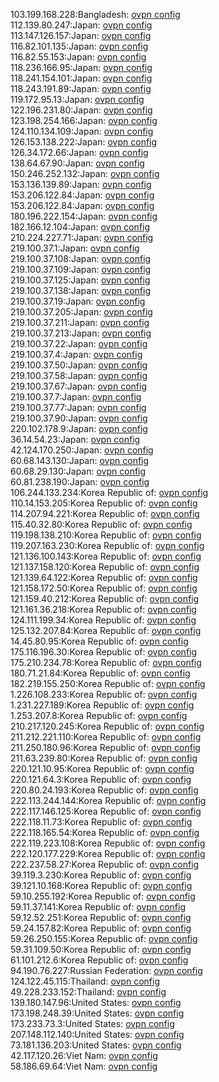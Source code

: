 103.199.168.228:Bangladesh: [ovpn config](vpn/103_199_168_228.ovpn)  
112.139.80.247:Japan: [ovpn config](vpn/112_139_80_247.ovpn)  
113.147.126.157:Japan: [ovpn config](vpn/113_147_126_157.ovpn)  
116.82.101.135:Japan: [ovpn config](vpn/116_82_101_135.ovpn)  
116.82.55.153:Japan: [ovpn config](vpn/116_82_55_153.ovpn)  
118.236.166.95:Japan: [ovpn config](vpn/118_236_166_95.ovpn)  
118.241.154.101:Japan: [ovpn config](vpn/118_241_154_101.ovpn)  
118.243.191.89:Japan: [ovpn config](vpn/118_243_191_89.ovpn)  
119.172.95.13:Japan: [ovpn config](vpn/119_172_95_13.ovpn)  
122.196.231.80:Japan: [ovpn config](vpn/122_196_231_80.ovpn)  
123.198.254.166:Japan: [ovpn config](vpn/123_198_254_166.ovpn)  
124.110.134.109:Japan: [ovpn config](vpn/124_110_134_109.ovpn)  
126.153.138.222:Japan: [ovpn config](vpn/126_153_138_222.ovpn)  
126.34.172.66:Japan: [ovpn config](vpn/126_34_172_66.ovpn)  
138.64.67.90:Japan: [ovpn config](vpn/138_64_67_90.ovpn)  
150.246.252.132:Japan: [ovpn config](vpn/150_246_252_132.ovpn)  
153.136.139.89:Japan: [ovpn config](vpn/153_136_139_89.ovpn)  
153.206.122.84:Japan: [ovpn config](vpn/153_206_122_84.ovpn)  
153.206.122.84:Japan: [ovpn config](vpn/153_206_122_84.ovpn)  
180.196.222.154:Japan: [ovpn config](vpn/180_196_222_154.ovpn)  
182.166.12.104:Japan: [ovpn config](vpn/182_166_12_104.ovpn)  
210.224.227.71:Japan: [ovpn config](vpn/210_224_227_71.ovpn)  
219.100.37.1:Japan: [ovpn config](vpn/219_100_37_1.ovpn)  
219.100.37.108:Japan: [ovpn config](vpn/219_100_37_108.ovpn)  
219.100.37.109:Japan: [ovpn config](vpn/219_100_37_109.ovpn)  
219.100.37.125:Japan: [ovpn config](vpn/219_100_37_125.ovpn)  
219.100.37.138:Japan: [ovpn config](vpn/219_100_37_138.ovpn)  
219.100.37.19:Japan: [ovpn config](vpn/219_100_37_19.ovpn)  
219.100.37.205:Japan: [ovpn config](vpn/219_100_37_205.ovpn)  
219.100.37.211:Japan: [ovpn config](vpn/219_100_37_211.ovpn)  
219.100.37.213:Japan: [ovpn config](vpn/219_100_37_213.ovpn)  
219.100.37.22:Japan: [ovpn config](vpn/219_100_37_22.ovpn)  
219.100.37.4:Japan: [ovpn config](vpn/219_100_37_4.ovpn)  
219.100.37.50:Japan: [ovpn config](vpn/219_100_37_50.ovpn)  
219.100.37.58:Japan: [ovpn config](vpn/219_100_37_58.ovpn)  
219.100.37.67:Japan: [ovpn config](vpn/219_100_37_67.ovpn)  
219.100.37.7:Japan: [ovpn config](vpn/219_100_37_7.ovpn)  
219.100.37.77:Japan: [ovpn config](vpn/219_100_37_77.ovpn)  
219.100.37.90:Japan: [ovpn config](vpn/219_100_37_90.ovpn)  
220.102.178.9:Japan: [ovpn config](vpn/220_102_178_9.ovpn)  
36.14.54.23:Japan: [ovpn config](vpn/36_14_54_23.ovpn)  
42.124.170.250:Japan: [ovpn config](vpn/42_124_170_250.ovpn)  
60.68.143.130:Japan: [ovpn config](vpn/60_68_143_130.ovpn)  
60.68.29.130:Japan: [ovpn config](vpn/60_68_29_130.ovpn)  
60.81.238.190:Japan: [ovpn config](vpn/60_81_238_190.ovpn)  
106.244.133.234:Korea Republic of: [ovpn config](vpn/106_244_133_234.ovpn)  
110.14.153.205:Korea Republic of: [ovpn config](vpn/110_14_153_205.ovpn)  
114.207.94.221:Korea Republic of: [ovpn config](vpn/114_207_94_221.ovpn)  
115.40.32.80:Korea Republic of: [ovpn config](vpn/115_40_32_80.ovpn)  
119.198.138.210:Korea Republic of: [ovpn config](vpn/119_198_138_210.ovpn)  
119.207.163.230:Korea Republic of: [ovpn config](vpn/119_207_163_230.ovpn)  
121.136.100.143:Korea Republic of: [ovpn config](vpn/121_136_100_143.ovpn)  
121.137.158.120:Korea Republic of: [ovpn config](vpn/121_137_158_120.ovpn)  
121.139.64.122:Korea Republic of: [ovpn config](vpn/121_139_64_122.ovpn)  
121.158.172.50:Korea Republic of: [ovpn config](vpn/121_158_172_50.ovpn)  
121.159.40.212:Korea Republic of: [ovpn config](vpn/121_159_40_212.ovpn)  
121.161.36.218:Korea Republic of: [ovpn config](vpn/121_161_36_218.ovpn)  
124.111.199.34:Korea Republic of: [ovpn config](vpn/124_111_199_34.ovpn)  
125.132.207.84:Korea Republic of: [ovpn config](vpn/125_132_207_84.ovpn)  
14.45.80.95:Korea Republic of: [ovpn config](vpn/14_45_80_95.ovpn)  
175.116.196.30:Korea Republic of: [ovpn config](vpn/175_116_196_30.ovpn)  
175.210.234.78:Korea Republic of: [ovpn config](vpn/175_210_234_78.ovpn)  
180.71.21.84:Korea Republic of: [ovpn config](vpn/180_71_21_84.ovpn)  
182.219.155.250:Korea Republic of: [ovpn config](vpn/182_219_155_250.ovpn)  
1.226.108.233:Korea Republic of: [ovpn config](vpn/1_226_108_233.ovpn)  
1.231.227.189:Korea Republic of: [ovpn config](vpn/1_231_227_189.ovpn)  
1.253.207.8:Korea Republic of: [ovpn config](vpn/1_253_207_8.ovpn)  
210.217.120.245:Korea Republic of: [ovpn config](vpn/210_217_120_245.ovpn)  
211.212.221.110:Korea Republic of: [ovpn config](vpn/211_212_221_110.ovpn)  
211.250.180.96:Korea Republic of: [ovpn config](vpn/211_250_180_96.ovpn)  
211.63.239.80:Korea Republic of: [ovpn config](vpn/211_63_239_80.ovpn)  
220.121.10.95:Korea Republic of: [ovpn config](vpn/220_121_10_95.ovpn)  
220.121.64.3:Korea Republic of: [ovpn config](vpn/220_121_64_3.ovpn)  
220.80.24.193:Korea Republic of: [ovpn config](vpn/220_80_24_193.ovpn)  
222.113.244.144:Korea Republic of: [ovpn config](vpn/222_113_244_144.ovpn)  
222.117.146.125:Korea Republic of: [ovpn config](vpn/222_117_146_125.ovpn)  
222.118.11.73:Korea Republic of: [ovpn config](vpn/222_118_11_73.ovpn)  
222.118.165.54:Korea Republic of: [ovpn config](vpn/222_118_165_54.ovpn)  
222.119.223.108:Korea Republic of: [ovpn config](vpn/222_119_223_108.ovpn)  
222.120.177.229:Korea Republic of: [ovpn config](vpn/222_120_177_229.ovpn)  
222.237.58.27:Korea Republic of: [ovpn config](vpn/222_237_58_27.ovpn)  
39.119.3.230:Korea Republic of: [ovpn config](vpn/39_119_3_230.ovpn)  
39.121.10.168:Korea Republic of: [ovpn config](vpn/39_121_10_168.ovpn)  
59.10.255.192:Korea Republic of: [ovpn config](vpn/59_10_255_192.ovpn)  
59.11.37.141:Korea Republic of: [ovpn config](vpn/59_11_37_141.ovpn)  
59.12.52.251:Korea Republic of: [ovpn config](vpn/59_12_52_251.ovpn)  
59.24.157.82:Korea Republic of: [ovpn config](vpn/59_24_157_82.ovpn)  
59.26.250.155:Korea Republic of: [ovpn config](vpn/59_26_250_155.ovpn)  
59.31.109.50:Korea Republic of: [ovpn config](vpn/59_31_109_50.ovpn)  
61.101.212.6:Korea Republic of: [ovpn config](vpn/61_101_212_6.ovpn)  
94.190.76.227:Russian Federation: [ovpn config](vpn/94_190_76_227.ovpn)  
124.122.45.115:Thailand: [ovpn config](vpn/124_122_45_115.ovpn)  
49.228.233.152:Thailand: [ovpn config](vpn/49_228_233_152.ovpn)  
139.180.147.96:United States: [ovpn config](vpn/139_180_147_96.ovpn)  
173.198.248.39:United States: [ovpn config](vpn/173_198_248_39.ovpn)  
173.233.73.3:United States: [ovpn config](vpn/173_233_73_3.ovpn)  
207.148.112.140:United States: [ovpn config](vpn/207_148_112_140.ovpn)  
73.181.136.203:United States: [ovpn config](vpn/73_181_136_203.ovpn)  
42.117.120.26:Viet Nam: [ovpn config](vpn/42_117_120_26.ovpn)  
58.186.69.64:Viet Nam: [ovpn config](vpn/58_186_69_64.ovpn)  
